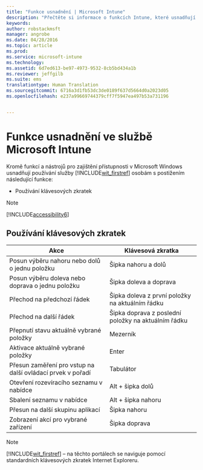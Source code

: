 ```yaml
---
title: "Funkce usnadnění | Microsoft Intune"
description: "Přečtěte si informace o funkcích Intune, které usnadňují používání osobám s postižením."
keywords: 
author: robstackmsft
manager: angrobe
ms.date: 04/28/2016
ms.topic: article
ms.prod: 
ms.service: microsoft-intune
ms.technology: 
ms.assetid: 6d7ed613-be97-4973-9532-8cb5bd434a1b
ms.reviewer: jeffgilb
ms.suite: ems
translationtype: Human Translation
ms.sourcegitcommit: 6716a3d1fb53dc3de0189f637d5664d0a2023d05
ms.openlocfilehash: e237a99669744379cff7f5947ea497b53a731196


---
```


# Funkce usnadnění ve službě Microsoft Intune
Kromě funkcí a nástrojů pro zajištění přístupnosti v Microsoft Windows usnadňují používání služby [!INCLUDE[wit_firstref](./includes/wit_firstref_md.md)] osobám s postižením následující funkce:

-   Používání klávesových zkratek

> [!NOTE]
> [!INCLUDE[accessibility6](./includes/accessibility6_md.md)]

## Používání klávesových zkratek

|Akce|Klávesová zkratka|
|--------------|------------------------------|
|Posun výběru nahoru nebo dolů o jednu položku|Šipka nahoru a dolů|
|Posun výběru doleva nebo doprava o jednu položku|Šipka doleva a doprava|
|Přechod na předchozí řádek|Šipka doleva z první položky na aktuálním řádku|
|Přechod na další řádek|Šipka doprava z poslední položky na aktuálním řádku|
|Přepnutí stavu aktuálně vybrané položky|Mezerník|
|Aktivace aktuálně vybrané položky|Enter|
|Přesun zaměření pro vstup na další ovládací prvek v pořadí|Tabulátor|
|Otevření rozevíracího seznamu v nabídce|Alt + šipka dolů|
|Sbalení seznamu v nabídce|Alt + šipka nahoru|
|Přesun na další skupinu aplikací|Šipka nahoru|
|Zobrazení akcí pro vybrané zařízení|Šipka doprava|
> [!NOTE]
> [!INCLUDE[wit_firstref](./includes/wit_firstref_md.md)] – na těchto portálech se naviguje pomocí standardních klávesových zkratek Internet Exploreru.




<!--HONumber=Jul16_HO4-->


